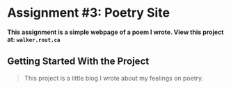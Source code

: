 # Assignment #3: Poetry Site

**This assignment is a simple webpage of a poem I wrote. View this project at: ```walker.rout.ca```**

## Getting Started With the Project

> This project is a little blog I wrote about my feelings on poetry.
